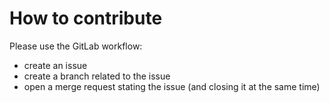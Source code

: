 # How to contribute
Please use the GitLab workflow:
  - create an issue
  - create a branch related to the issue
  - open a merge request stating the issue (and closing it at the same time)